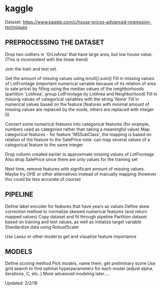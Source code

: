 # kaggle

Dataset:
https://www.kaggle.com/c/house-prices-advanced-regression-techniques


PREPROCESSING THE DATASET
-------------------------
Drop two outliers in 'GrLivArea' that have large area, but low house value. (This is inconsistent with the linear trend)

Join the train and test set.

Get the amount of missing values using isnull().sum()
Fill in missing values of LotFrontage (important numerical variable because of its relation of area to sale price) by filling using the median values of the neighborhoods (partition 'LotArea', group LotFrontage by LotArea and Neighborhood)
Fill in missing values of categorical variables with the string 'None' 
Fill in numerical values based on the feature (features with minimal amount of missing values are replaced by the mode, others are replaced with integer 0)

Convert some numerical features into categorical features (for example, numbers used as categories rather than taking a meaningful value)
Map categorical features - for feature 'MSSubClass', the mapping is based on relation of the feature to the SalePrice
note: can map several values of a categorical feature to the same integer

Drop column created earlier to approximate missing values of LotFrontage
Also drop SalePrice since there are only values for the training set


Next time, remove features with significant amount of missing values.
Maybe try OHE or other alternatives instead of manually mapping (however this could be less accurate of course)


PIPELINE
--------
Define label encoder for features that have years as values
Define skew correction method to normalize skewed numerical features (and return mapped values)
Copy dataset and fit through pipeline
Partition dataset based on training and test values, as well as initialize target variable
Standardize data using RobustScaler

Use Lasso or other model to get and visualize feature importance


MODELS
------
Define scoring method
Pick models, name them, get preliminary score
Use grid search to find optimal hyperparameters for each model (adjust alpha, iterations, C, etc..)
More advanced modeling later....



Updated: 2/2/18
